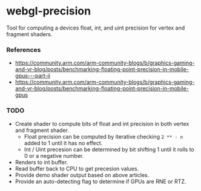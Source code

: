 # webgl-precision
Tool for computing a devices float, int, and uint precision for vertex and fragment shaders.

### References

- https://community.arm.com/arm-community-blogs/b/graphics-gaming-and-vr-blog/posts/benchmarking-floating-point-precision-in-mobile-gpus---part-ii
- https://community.arm.com/arm-community-blogs/b/graphics-gaming-and-vr-blog/posts/benchmarking-floating-point-precision-in-mobile-gpus

### TODO

- Create shader to compute bits of float and int precision in both vertex and fragment shader.
  - Float precision can be computed by iterative checking `2 ** - n` added to 1 until it has no effect.
  - Int / Uint precesion can be determined by bit shifting 1 until it rolls to 0 or a negative number.
- Renders to int buffer.
- Read buffer back to CPU to get precesion values.
- Provide demo shader output based on above articles.
- Provide an auto-detecting flag to determine if GPUs are RNE or RTZ.
